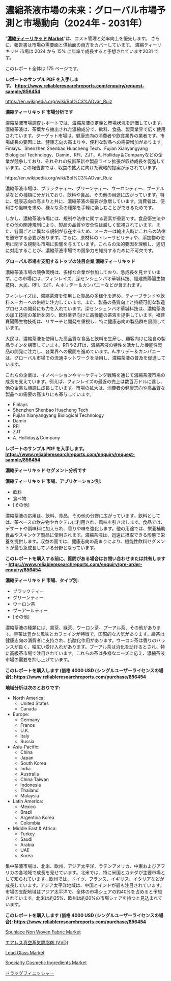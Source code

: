 <p><h1>濃縮茶液市場の未来：グローバル市場予測と市場動向（2024年 - 2031年）</h1></p><p>&ldquo;<strong><a href="https://www.reliableresearchreports.com/concentrated-tea-liquid-r856454">濃縮ティーリキッド Market</a></strong>&rdquo;は、コスト管理と効率向上を優先します。 さらに、報告書は市場の需要面と供給面の両方をカバーしています。 濃縮ティーリキッド 市場は 2024 から 15% に年率で成長すると予想されています2031 です。</p>
<p>このレポート全体は 175 ページです。</p>
<p><strong>レポートのサンプル PDF を入手します。&nbsp;<a href="https://www.reliableresearchreports.com/enquiry/request-sample/856454">https://www.reliableresearchreports.com/enquiry/request-sample/856454</a></strong></p>
<p><a href="https://en.wikipedia.org/wiki/Bol%C3%ADvar_Ruiz">https://en.wikipedia.org/wiki/Bol%C3%ADvar_Ruiz</a></p>
<p><strong>濃縮ティーリキッド 市場分析です</strong></p>
<p><p>濃縮茶液市場調査レポートでは、濃縮茶液の定義と市場状況を評価しています。濃縮茶液は、茶葉から抽出された濃縮成分で、飲料、食品、製菓業界で広く使用されています。ターゲット市場は、健康志向の消費者や飲食業界の業者です。市場成長の要因には、健康志向の高まりや、便利な製品への需要増加があります。Finlays、Shenzhen Shenbao Huacheng Tech、Fujian Xianyangyang Biological Technology、Damin、RFI、ZJT、A. Holliday＆Companyなどの企業が競争しており、それぞれの技術革新や製品ライン拡張が収益成長を促進しています。この報告書では、収益の拡大に向けた戦略的提案が示されています。</p></p>
<p>https://en.wikipedia.org/wiki/Bol%C3%ADvar_Ruiz</p>
<p><p>濃縮茶液市場は、ブラックティー、グリーンティー、ウーロンティー、プーアル茶などの種類に分かれており、飲料や食品、その他の用途に広がっています。特に、健康志向の高まりと共に、濃縮茶液の需要が急増しています。消費者は、便利さや風味を求め、様々な茶の種類を手軽に楽しむことができるためです。</p><p>しかし、濃縮茶液市場には、規制や法律に関する要素が重要です。食品衛生法やその他の関連規制により、製品の品質や安全性は厳しく監視されています。また、各国ごとに異なる規制が存在するため、メーカーは輸出入時にこれらの法律を遵守する必要があります。さらに、原材料のトレーサビリティや、添加物の使用に関する規制も市場に影響を与えています。これらの法的要因を理解し、適切に対応することが、濃縮茶液市場での競争力を維持するために不可欠です。</p></p>
<p><strong>グローバル市場を支配するトップの注目企業 濃縮ティーリキッド</strong></p>
<p><p>濃縮茶液市場の競争環境は、多様な企業が参加しており、急成長を見せています。この市場には、フィンレイズ、深センシェンバオ華城科技、福建賽陽陽生物技術、大民、RFI、ZJT、A.ホリデー＆カンパニーなどが含まれます。</p><p>フィンレイズは、濃縮茶液を使用した製品の多様化を進め、ティーブランドや飲料メーカーへの供給に注力しています。また、製品の品質向上と持続可能な製造プロセスの開発にも力を入れています。深センシェンバオ華城科技は、濃縮茶液の加工技術の革新を図り、飲料業界向けに高機能の茶液を提供しています。福建賽陽陽生物技術は、リサーチと開発を重視し、特に健康志向の製品群を展開しています。</p><p>大民は、濃縮茶液を使用した高品質な食品と飲料を生産し、顧客向けに独自の製品ラインを構築しています。RFIやZJTは、濃縮茶液の特性を活かした機能性製品の開発に注力し、各業界への展開を進めています。A.ホリデー＆カンパニーは、グローバル市場での流通ネットワークを活用し、濃縮茶液の普及を促進しています。</p><p>これらの企業は、イノベーションやマーケティング戦略を通じて濃縮茶液市場の成長を支えています。例えば、フィンレイズの最近の売上は数百万ドルに達し、他の企業も順調に成長しています。市場の拡大は、消費者の健康志向や高品質な製品への需要の高まりにも寄与しています。</p></p>
<p><ul><li>Finlays</li><li>Shenzhen Shenbao Huacheng Tech</li><li>Fujian Xianyangyang Biological Technology</li><li>Damin</li><li>RFI</li><li>ZJT</li><li>A. Holliday＆Company</li></ul></p>
<p><strong>レポートのサンプル PDF を入手します。 <a href="https://www.reliableresearchreports.com/enquiry/request-sample/856454">https://www.reliableresearchreports.com/enquiry/request-sample/856454</a></strong></p>
<p><strong>濃縮ティーリキッド セグメント分析です</strong></p>
<p><strong>濃縮ティーリキッド 市場、アプリケーション別:</strong></p>
<p><ul><li>飲料</li><li>食べ物</li><li>[その他]</li></ul></p>
<p><p>濃縮茶液の応用は、飲料、食品、その他の分野に広がっています。飲料としては、茶ベースの飲み物やカクテルに利用され、風味を引き出します。食品では、デザートや調味料に加えられ、香りや味を強化します。他の用途では、栄養補助食品やスキンケア製品に使用されます。濃縮茶液は、迅速に摂取できる形態で栄養を提供します。収益の面では、健康志向の高まりにより、機能性飲料セグメントが最も急成長している分野となっています。</p></p>
<p><strong>このレポートを購入する前に、質問がある場合はお問い合わせまたは共有します - <a href="https://www.reliableresearchreports.com/enquiry/pre-order-enquiry/856454">https://www.reliableresearchreports.com/enquiry/pre-order-enquiry/856454</a></strong></p>
<p><strong>濃縮ティーリキッド 市場、タイプ別:</strong></p>
<p><ul><li>ブラックティー</li><li>グリーンティー</li><li>ウーロン茶</li><li>プーアールティー</li><li>[その他]</li></ul></p>
<p><p>濃縮茶液の種類には、黒茶、緑茶、ウーロン茶、プーアル茶、その他があります。黒茶は豊かな風味とカフェインが特徴で、国際的な人気があります。緑茶は健康志向の消費者に支持され、抗酸化作用があります。ウーロン茶は香りのバランスが良く、幅広い受け入れがあります。プーアル茶は消化を助けるとされ、特に高級茶市場で注目されています。これらの茶は多様なニーズに応え、濃縮茶液市場の需要を押し上げています。</p></p>
<p><strong>このレポートを購入します (価格 4000 USD (シングルユーザーライセンスの場合): <a href="https://www.reliableresearchreports.com/purchase/856454">https://www.reliableresearchreports.com/purchase/856454</a></strong></p>
<p><strong>地域分析は次のとおりです:</strong></p>
<p><ul>
    <li>
        North America:
        <ul>
            <li>United States</li>
            <li>Canada</li>
        </ul>
    </li>
    <li>
        Europe:
        <ul>
            <li>Germany</li>
            <li>France</li>
            <li>U.K.</li>
            <li>Italy</li>
            <li>Russia</li>
        </ul>
    </li>
    <li>
        Asia-Pacific:
        <ul>
            <li>China</li>
            <li>Japan</li>
            <li>South Korea</li>
            <li>India</li>
            <li>Australia</li>
            <li>China Taiwan</li>
            <li>Indonesia</li>
            <li>Thailand</li>
            <li>Malaysia</li>
        </ul>
    </li>
    <li>
        Latin America:
        <ul>
            <li>Mexico</li>
            <li>Brazil</li>
            <li>Argentina Korea</li>
            <li>Colombia</li>
        </ul>
    </li>
    <li>
        Middle East & Africa:
        <ul>
            <li>Turkey</li>
            <li>Saudi</li>
            <li>Arabia</li>
            <li>UAE</li>
            <li>Korea</li>
        </ul>
    </li>
    </ul></p>
<p><p>集中茶液市場は、北米、欧州、アジア太平洋、ラテンアメリカ、中東およびアフリカの各地域で成長を見せています。北米では、特に米国とカナダが主要市場として知られています。欧州では、ドイツ、フランス、イギリス、イタリアなどが成長しています。アジア太平洋地域は、中国とインドが最も注目されています。市場の支配地域はアジア太平洋で、全体の市場シェアの約40%を占めると予想されています。北米は約25%、欧州は約20%の市場シェアを持つと見込まれています。</p></p>
<p><strong>このレポートを購入します (価格 4000 USD (シングルユーザーライセンスの場合): <a href="https://www.reliableresearchreports.com/purchase/856454">https://www.reliableresearchreports.com/purchase/856454</a></strong></p>
<p><p><a href="https://issuu.com/reportprime-2/docs/spunlace-non-woven-fabric-market-si_43adf13c2744da">Spunlace Non Woven Fabric Market</a></p><p><a href="https://medium.com/@mayeuwjvassey/airless-vacuum-vapor-degreasers-vvd-market-%E3%81%AF-%E3%82%B3%E3%82%B9%E3%83%88%E7%AE%A1%E7%90%86%E3%81%A8%E5%8A%B9%E7%8E%87%E5%90%91%E4%B8%8A%E3%82%92%E5%84%AA%E5%85%88%E3%81%97%E3%81%BE%E3%81%99-%E3%81%95%E3%82%89%E3%81%AB-%E5%A0%B1%E5%91%8A%E6%9B%B8%E3%81%AF%E5%B8%82%E5%A0%B4%E3%81%AE%E9%9C%80%E8%A6%81%E9%9D%A2%E3%81%A8%E4%BE%9B%E7%B5%A6%E9%9D%A2%E3%81%AE%E4%B8%A1%E6%96%B9%E3%82%92%E3%82%AB%E3%83%90%E3%83%BC%E3%81%97%E3%81%A6%E3%81%84%E3%81%BE%E3%81%99-c0b79e1dadf8">エアレス真空蒸気脱脂剤 (VVD)</a></p><p><a href="https://issuu.com/reportprime-2/docs/lead-glass-market-size-2030.pptx_0572d3696ff3ee">Lead Glass Market</a></p><p><a href="https://medium.com/@janetvalentinh15/specialty-cosmetic-ingredients-market-forecasts-market-trends-and-impact-analysis-2024-2031-5f52b1bb226d">Specialty Cosmetic Ingredients Market</a></p><p><a href="https://medium.com/@mayeuwjvassey/drag-finishers-market-%E3%81%AF-%E3%82%B3%E3%82%B9%E3%83%88%E7%AE%A1%E7%90%86%E3%81%A8%E5%8A%B9%E7%8E%87%E5%90%91%E4%B8%8A%E3%82%92%E5%84%AA%E5%85%88%E3%81%97%E3%81%BE%E3%81%99-%E3%81%95%E3%82%89%E3%81%AB-%E5%A0%B1%E5%91%8A%E6%9B%B8%E3%81%AF%E5%B8%82%E5%A0%B4%E3%81%AE%E9%9C%80%E8%A6%81%E9%9D%A2%E3%81%A8%E4%BE%9B%E7%B5%A6%E9%9D%A2%E3%81%AE%E4%B8%A1%E6%96%B9%E3%82%92%E3%82%AB%E3%83%90%E3%83%BC%E3%81%97%E3%81%A6%E3%81%84%E3%81%BE%E3%81%99-drag-finishers-%E5%B8%82%E5%A0%B4%E3%81%AF-2024-52d14a9028f2">ドラッグフィニッシャー</a></p></p>
